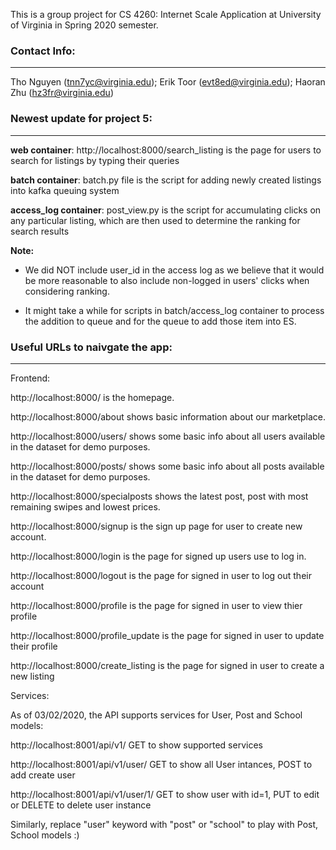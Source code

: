 This is a group project for CS 4260: Internet Scale Application at University of Virginia in Spring 2020 semester.

### Contact Info: ###
--------------

Tho Nguyen (tnn7yc@virginia.edu); Erik Toor (evt8ed@virginia.edu); Haoran Zhu (hz3fr@virginia.edu)

### Newest update for project 5: ###
--------------

**web container**: http://localhost:8000/search_listing is the page for users to search for listings by typing their queries

**batch container**: batch.py file is the script for adding newly created listings into kafka queuing system

**access_log container**: post_view.py is the script for accumulating clicks on any particular listing, which are then used to determine the ranking for search results

**Note:** 
- We did NOT include user_id in the access log as we believe that it would be more reasonable to also include non-logged in users' clicks when considering ranking.

- It might take a while for scripts in batch/access_log container to process the addition to queue and for the queue to add those item into ES.

### Useful URLs to naivgate the app: ###
--------------

Frontend:

http://localhost:8000/ is the homepage.

http://localhost:8000/about shows basic information about our marketplace.

http://localhost:8000/users/ shows some basic info about all users available in the dataset for demo purposes.

http://localhost:8000/posts/ shows some basic info about all posts available in the dataset for demo purposes.

http://localhost:8000/specialposts shows the latest post, post with most remaining swipes and lowest prices.

http://localhost:8000/signup is the sign up page for user to create new account.

http://localhost:8000/login is the page for signed up users use to log in.

http://localhost:8000/logout is the page for signed in user to log out their account

http://localhost:8000/profile is the page for signed in user to view thier profile

http://localhost:8000/profile_update is the page for signed in user to update their profile

http://localhost:8000/create_listing is the page for signed in user to create a new listing

Services:

As of 03/02/2020, the API supports services for User, Post and School models:

http://localhost:8001/api/v1/ GET to show supported services

http://localhost:8001/api/v1/user/ GET to show all User intances, POST to add create user

http://localhost:8001/api/v1/user/1/ GET to show user with id=1, PUT to edit or DELETE to delete user instance

Similarly, replace "user" keyword with "post" or "school" to play with Post, School models :)
